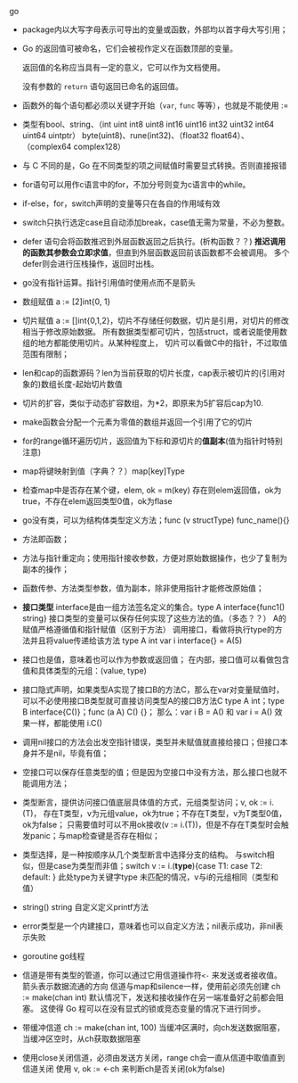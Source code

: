 go

* package内以大写字母表示可导出的变量或函数，外部均以首字母大写引用；

* Go 的返回值可被命名，它们会被视作定义在函数顶部的变量。

  返回值的名称应当具有一定的意义，它可以作为文档使用。

  没有参数的 `return` 语句返回已命名的返回值。

* 函数外的每个语句都必须以关键字开始（`var`, `func` 等等），也就是不能使用 :=

* 类型有bool、string、（int uint int8 uint8 int16 uint16 int32 uint32 int64 uint64 uintptr）
  byte(uint8)、rune(int32)、（float32 float64）、（complex64 complex128）

* 与 C 不同的是，Go 在不同类型的项之间赋值时需要显式转换。否则直接报错

* for语句可以用作c语言中的for，不加分号则变为c语言中的while。

* if-else，for，switch声明的变量等只在各自的作用域有效

* switch只执行选定case且自动添加break，case值无需为常量，不必为整数。

* defer 语句会将函数推迟到外层函数返回之后执行。(析构函数？？)
  **推迟调用的函数其参数会立即求值**，但直到外层函数返回前该函数都不会被调用。
  多个defer则会进行压栈操作，返回时出栈。

* go没有指针运算。指针引用值时使用点而不是箭头

* 数组赋值 a := [2]int{0, 1}

* 切片赋值 a := []int{0,1,2}，切片不存储任何数据，切片是引用，对切片的修改相当于修改原始数据。
  所有数据类型都可切片，包括struct，或者说能使用数组的地方都能使用切片。从某种程度上，
  切片可以看做C中的指针，不过取值范围有限制；

* len和cap的函数源码？len为当前获取的切片长度，cap表示被切片的(引用对象的)数组长度-起始切片数值

* 切片的扩容，类似于动态扩容数组，为*2，即原来为5扩容后cap为10.

* make函数会分配一个元素为零值的数组并返回一个引用了它的切片

* for的range循环遍历切片，返回值为下标和源切片的**值副本**(值为指针时特别注意)

* map将键映射到值（字典？？）map[key]Type

* 检查map中是否存在某个键，elem, ok = m(key)
  存在则elem返回值，ok为true，不存在elem返回类型0值，ok为flase

* go没有类，可以为结构体类型定义方法；func (v structType) func_name(){}

* 方法即函数；

* 方法与指针重定向；使用指针接收参数，方便对原始数据操作，也少了复制为副本的操作；

* 函数传参、方法类型参数，值为副本，除非使用指针才能修改原始值；

* **接口类型** interface是由一组方法签名定义的集合。type A interface{func1() string}
  接口类型的变量可以保存任何实现了这些方法的值。（多态？？）
  A的赋值严格遵循值和指针赋值（区别于方法）
  调用接口，看做将执行type的方法并且将value传递给该方法
type A int     var i interface{} = A(5)
  
* 接口也是值，意味着也可以作为参数或返回值；
  在内部，接口值可以看做包含值和具体类型的元组：(value, type)

* 接口隐式声明，如果类型A实现了接口B的方法C，那么在var对变量赋值时，
  可以不必使用接口B类型就可直接访问类型A的接口B方法C
type A int；type B interface{C()}；func (a A) C() {}；
  那么：var i B = A() 和 var i = A() 效果一样，都能使用 i.C()
  
* 调用nil接口的方法会出发空指针错误，类型并未赋值就直接给接口；但接口本身并不是nil，毕竟有值；

* 空接口可以保存任意类型的值；但是因为空接口中没有方法，那么接口也就不能调用方法；

* 类型断言，提供访问接口值底层具体值的方式，元组类型访问；v, ok := i.(T)，
  存在T类型，v为元组value，ok为true；不存在T类型，v为T类型0值，ok为false；
  只需要值时可以不用ok接收(v := i.(T))，但是不存在T类型时会触发panic；与map检查键是否存在相似；

* 类型选择，是一种按顺序从几个类型断言中选择分支的结构。
  与switch相似，但是case为类型而非值；switch v := i.(**type**){case T1:  case T2: default:  }
  此处type为关键字type
  未匹配的情况，v与i的元组相同（类型和值）

* string() string 自定义定义printf方法

* error类型是一个内建接口，意味着也可以自定义方法；nil表示成功，非nil表示失败

* goroutine  go线程

* 信道是带有类型的管道，你可以通过它用信道操作符`<-` 来发送或者接收值。箭头表示数据流通的方向
  信道与map和silence一样，使用前必须先创建 ch := make(chan int)
  默认情况下，发送和接收操作在另一端准备好之前都会阻塞。
  这使得 Go 程可以在没有显式的锁或竞态变量的情况下进行同步。

* 带缓冲信道 ch := make(chan int, 100)
  当缓冲区满时，向ch发送数据阻塞，当缓冲区空时，从ch获取数据阻塞

* 使用close关闭信道，必须由发送方关闭，range ch会一直从信道中取值直到信道关闭
  使用 v, ok := <-ch 来判断ch是否关闭(ok为false)

